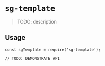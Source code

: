 # `sg-template`

> TODO: description

## Usage

```
const sgTemplate = require('sg-template');

// TODO: DEMONSTRATE API
```
